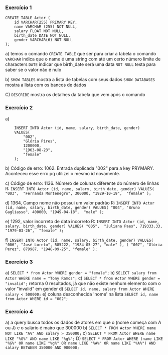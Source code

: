 ### Exercício 1
```
CREATE TABLE Actor (
    id VARCHAR(255) PRIMARY KEY,
    name VARCHAR (255) NOT NULL,
    salary FLOAT NOT NULL,
    birth_date DATE NOT NULL,
    gender VARCHAR(6) NOT NULL
);

```
a)  temos o comando `CREATE TABLE` que ser para criar a tabela
    o comando `VARCHAR` indica que o name é uma string com até um certo número limite de characters
    `DATE` indicar que birth_date será uma data
    `NOT NULL` testa para saber se o valor não é nulo

b)  `SHOW TABLES` mostra a lista de tabelas com seus dados
    `SHOW DATABASES` mostra a lista com os bancos de dados

C)
    `DESCRIBE` mostra os detalhes da tabela que vem após o comando 


### Exercício 2
a) 
```
    INSERT INTO Actor (id, name, salary, birth_date, gender)
    VALUES(
        "002",
        "Glória Pires",
        1200000,
        "1963-08-23",
        "female"
    );
```

b) Código de erro: 1062. Entrada duplicada "002" para a key PRYMARY. Aconteceu esse erro pq utilizei o mesmo id novamente.

c) Código de erro: 1136. Número de colunas diferente do número de linhas
    R: 
        ```
            INSERT INTO Actor (id, name, salary, birth_date, gender)
            VALUES(
            "003", 
            "Fernanda Montenegro",
            300000,
            "1929-10-19", 
            "female"
            );
        ```

d)  1364, Campo nome não possui um valor padrão
    R: 
    ```
    INSERT INTO Actor (id, name, salary, birth_date, gender)
    VALUES(
    "004",
    "Bruno Gagliasso",
    400000,
    "1949-04-18", 
    "male"
    );
    ```

e) 1292, valor incorreto de data incorreto
    R:
    ```
    INSERT INTO Actor (id, name, salary, birth_date, gender)
    VALUES(
    "005", 
    "Juliana Paes",
    719333.33,
    "1979-03-26", 
    "female"
    );
    ```

f) 
    ```
    INSERT INTO Actor (id, name, salary, birth_date, gender)
    VALUES(
        "006",
        "José Loreto",
        585222,
        "1984-05-27",
        "male"
    ),
    (
        "007",
        "Glória Perez",
        879987,
        "1948-09-25",
        "female"
    );
    ```


### Exercício 3
a) 
    ```
    SELECT * from Actor WHERE gender = "female";
    ```
b) 
    ```
    SELECT salary from Actor WHERE name = "Tony Ramos";
    ```
c) 
    ```
    SELECT * from Actor WHERE gender = "invalid";
    ```
    retorna 0 resultados, já que não existe nenhum elemento com o valor "invalid" em gender
d) 
    ```
    SELECT id, name, salary from Actor WHERE salary < 500000;
    ```
e)
    coluna desconhecida 'nome' na lista
    ```
    SELECT id, name from Actor WHERE id = "002";
    ```


### Exercício 4
a) a query busca todos os dados de atores em que o (nome começa com A ou J) e o salário é mairo que 300000
b) 
    ```
    SELECT * FROM Actor
    WHERE name NOT LIKE "A%" AND salary > 350000;
    ```
c) 
    ```
    SELECT * FROM Actor
    WHERE name LIKE "%G%" AND name LIKE "%g%";
    ```
D) 
    ```
    SELECT * FROM Actor
    WHERE (name LIKE "%G%" OR name LIKE "%g%" OR name LIKE "%A%" OR name LIKE "%A%") AND salary BETWEEN 350000 AND 900000;
    ```